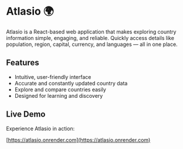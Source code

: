 # Atlasio 🌍

Atlasio is a React-based web application that makes exploring country information simple, engaging, and reliable. Quickly access details like population, region, capital, currency, and languages — all in one place.

## Features

* Intuitive, user-friendly interface
* Accurate and constantly updated country data
* Explore and compare countries easily
* Designed for learning and discovery

## Live Demo

Experience Atlasio in action:

[https://atlasio.onrender.com](https://atlasio.onrender.com)
